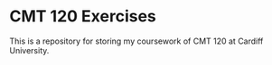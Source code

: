 # CMT 120 Exercises

This is a repository for storing my coursework of CMT 120 at Cardiff University. 
